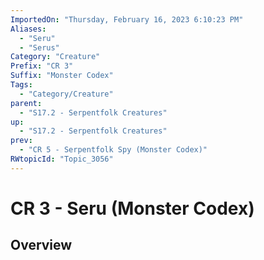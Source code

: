 ```yaml
---
ImportedOn: "Thursday, February 16, 2023 6:10:23 PM"
Aliases:
  - "Seru"
  - "Serus"
Category: "Creature"
Prefix: "CR 3"
Suffix: "Monster Codex"
Tags:
  - "Category/Creature"
parent:
  - "S17.2 - Serpentfolk Creatures"
up:
  - "S17.2 - Serpentfolk Creatures"
prev:
  - "CR 5 - Serpentfolk Spy (Monster Codex)"
RWtopicId: "Topic_3056"
---
```

# CR 3 - Seru (Monster Codex)
## Overview
